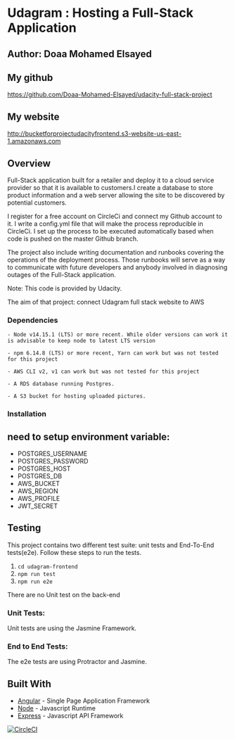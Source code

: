 # Udagram : Hosting a Full-Stack Application

## Author: Doaa Mohamed Elsayed

## My github
https://github.com/Doaa-Mohamed-Elsayed/udacity-full-stack-project

## My website
http://bucketforprojectudacityfrontend.s3-website-us-east-1.amazonaws.com

## Overview
Full-Stack application built for a retailer and deploy it to a cloud service provider so that it is available to customers.I create a database to store product information and a web server allowing the site to be discovered by potential customers.

I register for a free account on CircleCi and connect my Github account to it. I write a config.yml file that will make the process reproducible in CircleCi. I set up the process to be executed automatically based when code is pushed on the master Github branch.

The project also include writing documentation and runbooks covering the operations of the deployment process. Those runbooks will serve as a way to communicate with future developers and anybody involved in diagnosing outages of the Full-Stack application.

Note: This code is provided by Udacity.

The aim of that project: connect Udagram full stack website to AWS

### Dependencies

```
- Node v14.15.1 (LTS) or more recent. While older versions can work it is advisable to keep node to latest LTS version

- npm 6.14.8 (LTS) or more recent, Yarn can work but was not tested for this project

- AWS CLI v2, v1 can work but was not tested for this project

- A RDS database running Postgres.

- A S3 bucket for hosting uploaded pictures.

```

### Installation
## need to setup environment variable:
- POSTGRES_USERNAME
- POSTGRES_PASSWORD
- POSTGRES_HOST
- POSTGRES_DB
- AWS_BUCKET
- AWS_REGION
- AWS_PROFILE
- JWT_SECRET

## Testing

This project contains two different test suite: unit tests and End-To-End tests(e2e). Follow these steps to run the tests.

1. `cd udagram-frontend`
1. `npm run test`
1. `npm run e2e`

There are no Unit test on the back-end

### Unit Tests:

Unit tests are using the Jasmine Framework.

### End to End Tests:

The e2e tests are using Protractor and Jasmine.

## Built With

- [Angular](https://angular.io/) - Single Page Application Framework
- [Node](https://nodejs.org) - Javascript Runtime
- [Express](https://expressjs.com/) - Javascript API Framework

[![CircleCI](https://circleci.com/gh/Doaa-Mohamed-Elsayed/udacity-full-stack-project.svg?style=svg)](<https://circleci.com/gh/Doaa-Mohamed-Elsayed/udacity-full-stack-project.svg?style=svg>)